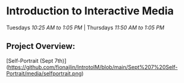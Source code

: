 # Introduction to Interactive Media

Tuesdays *10:25 AM to 1:05 PM* | Thursdays *11:50 AM to 1:05 PM*

## Project Overview:

[Self-Portrait (Sept 7th)] (https://github.com/fionajlin/IntrotoIM/blob/main/Sept%207%20Self-Portrait/media/selfportrait.png)
